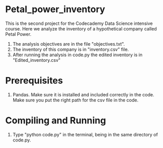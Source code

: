 # Petal_power_inventory
This is the second project for the Codecademy Data Science intensive course. Here we analyze the inventory of a hypothetical company called Petal Power.

1. The analysis objectives are in the file "objectives.txt".
2. The inventory of this company is in "inventory.csv" file.
3. After running the analysis in code.py the edited inventory is in "Edited_inventory.csv"

# Prerequisites
1. Pandas.
Make sure it is installed and included correctly in the code.
Make sure you put the right path for the csv file in the code.

# Compiling and Running
1. Type "python code.py" in the terminal, being in the same directory of code.py.
